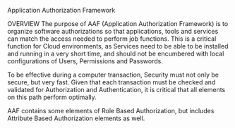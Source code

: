 Application Authorization Framework 

OVERVIEW
The purpose of AAF (Application Authorization Framework) is to organize software authorizations so that applications, tools and services can match the access needed to perform job functions.  This is a critical function for Cloud environments, as Services need to be able to be installed and running in a very short time, and should not be encumbered with local configurations of Users, Permissions and Passwords.

To be effective during a computer transaction, Security must not only be secure, but very fast. Given that each transaction must be checked and validated for Authorization and Authentication, it is critical that all elements on this path perform optimally.

AAF contains some elements of Role Based Authorization, but includes Attribute Based Authorization elements as well.  
